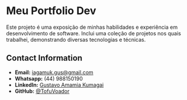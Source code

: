 # Meu Portfolio Dev

Este projeto é uma exposição de minhas habilidades e experiência em desenvolvimento de software. Inclui uma coleção de projetos nos quais trabalhei, demonstrando diversas tecnologias e técnicas.

## Contact Information

- **Email:** iagamuk.gus@gmail.com
- **Whatsapp:** (44) 988150190
- **LinkedIn:** [Gustavo Amamia Kumagai](https://www.linkedin.com/in/gustavo-amamia-kumagai-293b421a3/)
- **GitHub:** [@TofuVoador](https://github.com/TofuVoador)
